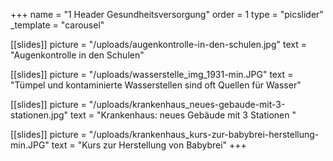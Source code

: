+++
name = "1 Header Gesundheitsversorgung"
order = 1
type = "picslider"
_template = "carousel"

[[slides]]
picture = "/uploads/augenkontrolle-in-den-schulen.jpg"
text = "Augenkontrolle in den Schulen"

[[slides]]
picture = "/uploads/wasserstelle_img_1931-min.JPG"
text = "Tümpel und kontaminierte Wasserstellen sind oft Quellen für Wasser"

[[slides]]
picture = "/uploads/krankenhaus_neues-gebaude-mit-3-stationen.jpg"
text = "Krankenhaus: neues Gebäude mit 3 Stationen "

[[slides]]
picture = "/uploads/krankenhaus_kurs-zur-babybrei-herstellung-min.JPG"
text = "Kurs zur Herstellung von Babybrei"
+++

